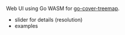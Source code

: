 Web UI using Go WASM for [go-cover-treemap](https://github.com/nikolaydubina/go-cover-treemap).

- slider for details (resolution)
- examples